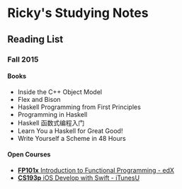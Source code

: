 # Ricky's Studying Notes

## Reading List

### Fall 2015

#### Books

* Inside the C++ Object Model
* Flex and Bison
* Haskell Programming from First Principles
* Programming in Haskell
* Haskell 函数式编程入门
* Learn You a Haskell for Great Good!
* Write Yourself a Scheme in 48 Hours

#### Open Courses

* [**FP101x** Introduction to Functional Programming - edX](https://courses.edx.org/courses/course-v1:DelftX+FP101x+3T2015/info)
* [**CS193p** iOS Develop with Swift - iTunesU](https://itunes.apple.com/us/course/developing-ios-8-apps-swift/id961180099)
